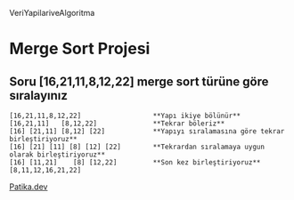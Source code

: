 VeriYapilariveAlgoritma
# Merge Sort Projesi
## Soru [16,21,11,8,12,22] merge sort türüne göre sıralayınız

```
[16,21,11,8,12,22]                  **Yapı ikiye bölünür**
[16,21,11]   [8,12,22]              **Tekrar böleriz**
[16] [21,11] [8,12] [22]            **Yapıyı sıralamasına göre tekrar birleştiriyoruz**
[16] [21] [11] [8] [12] [22]        **Tekrardan sıralamaya uygun olarak birleştiriyoruz**  
[16] [11,21]    [8] [12,22]         **Son kez birleştiriyoruz**
[8,11,12,16,21,22]
```
[Patika.dev](https://www.patika.dev/tr)